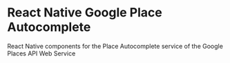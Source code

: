 # React Native Google Place Autocomplete

React Native components for the Place Autocomplete service of the Google Places API Web Service
